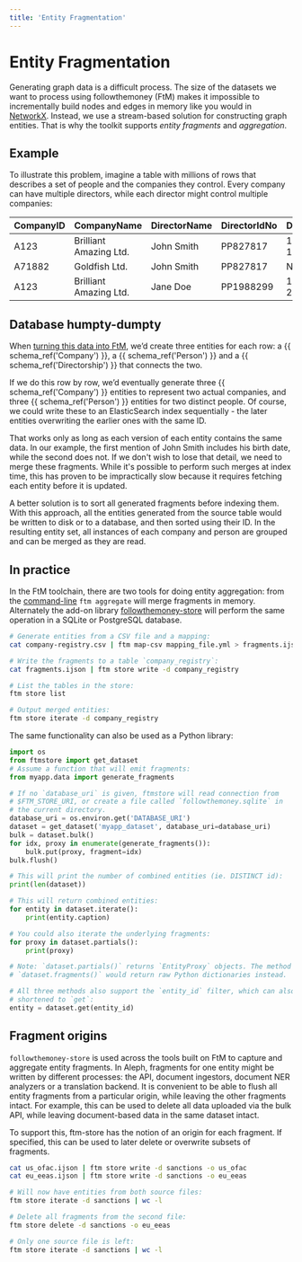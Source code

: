 ```yaml
---
title: 'Entity Fragmentation'
---
```


# Entity Fragmentation

Generating graph data is a difficult process. The size of the datasets we want to process using followthemoney (FtM) makes it impossible to incrementally build nodes and edges in memory like you would in [NetworkX](https://networkx.org/). Instead, we use a stream-based solution for constructing graph entities. That is why the toolkit supports _entity fragments_ and _aggregation_.

## Example

To illustrate this problem, imagine a table with millions of rows that describes a set of people and the companies they control. Every company can have multiple directors, while each director might control multiple companies:

| CompanyID | CompanyName            | DirectorName | DirectorIdNo | DirectorDoB |
| --------- | ---------------------- | ------------ | ------------ | ----------- |
| A123      | Brilliant Amazing Ltd. | John Smith   | PP827817     | 1979-02-16  |
| A71882    | Goldfish Ltd.          | John Smith   | PP827817     | NULL        |
| A123      | Brilliant Amazing Ltd. | Jane Doe     | PP1988299    | 1983-06-24  |

## Database humpty-dumpty

When [turning this data into FtM](mappings.md), we’d create three entities for each row: a {{ schema_ref('Company') }}, a {{ schema_ref('Person') }} and a {{ schema_ref('Directorship') }} that connects the two.

If we do this row by row, we’d eventually generate three {{ schema_ref('Company') }} entities to represent two actual companies, and three {{ schema_ref('Person') }} entities for two distinct people. Of course, we could write these to an ElasticSearch index sequentially - the later entities overwriting the earlier ones with the same ID.

That works only as long as each version of each entity contains the same data. In our example, the first mention of John Smith includes his birth date, while the second does not. If we don\'t wish to lose that detail, we need to merge these fragments. While it\'s possible to perform such merges at index time, this has proven to be impractically slow because it requires fetching each entity before it is updated.

A better solution is to sort all generated fragments before indexing them. With this approach, all the entities generated from the source table would be written to disk or to a database, and then sorted using their ID. In the resulting entity set, all instances of each company and person are grouped and can be merged as they are read.

## In practice

In the FtM toolchain, there are two tools for doing entity aggregation: from the [command-line](cli.md) `ftm aggregate` will merge fragments in memory. Alternately the add-on library [followthemoney-store](https://github.com/alephdata/followthemoney-store) will perform the same operation in a SQLite or PostgreSQL database.

```bash
# Generate entities from a CSV file and a mapping:
cat company-registry.csv | ftm map-csv mapping_file.yml > fragments.ijson

# Write the fragments to a table `company_registry`:
cat fragments.ijson | ftm store write -d company_registry

# List the tables in the store:
ftm store list

# Output merged entities:
ftm store iterate -d company_registry
```

The same functionality can also be used as a Python library:

```python
import os
from ftmstore import get_dataset
# Assume a function that will emit fragments:
from myapp.data import generate_fragments

# If no `database_uri` is given, ftmstore will read connection from
# $FTM_STORE_URI, or create a file called `followthemoney.sqlite` in
# the current directory.
database_uri = os.environ.get('DATABASE_URI')
dataset = get_dataset('myapp_dataset', database_uri=database_uri)
bulk = dataset.bulk()
for idx, proxy in enumerate(generate_fragments()):
    bulk.put(proxy, fragment=idx)
bulk.flush()

# This will print the number of combined entities (ie. DISTINCT id):
print(len(dataset))

# This will return combined entities:
for entity in dataset.iterate():
    print(entity.caption)

# You could also iterate the underlying fragments:
for proxy in dataset.partials():
    print(proxy)

# Note: `dataset.partials()` returns `EntityProxy` objects. The method
# `dataset.fragments()` would return raw Python dictionaries instead.

# All three methods also support the `entity_id` filter, which can also be
# shortened to `get`:
entity = dataset.get(entity_id)
```

## Fragment origins

`followthemoney-store` is used across the tools built on FtM to capture and aggregate entity fragments. In Aleph, fragments for one entity might be written by different processes: the API, document ingestors, document NER analyzers or a translation backend. It is convenient to be able to flush all entity fragments from a particular origin, while leaving the other fragments intact. For example, this can be used to delete all data uploaded via the bulk API, while leaving document-based data in the same dataset intact.

To support this, ftm-store has the notion of an origin for each fragment. If specified, this can be used to later delete or overwrite subsets of fragments.

```bash
cat us_ofac.ijson | ftm store write -d sanctions -o us_ofac
cat eu_eeas.ijson | ftm store write -d sanctions -o eu_eeas

# Will now have entities from both source files:
ftm store iterate -d sanctions | wc -l

# Delete all fragments from the second file:
ftm store delete -d sanctions -o eu_eeas

# Only one source file is left:
ftm store iterate -d sanctions | wc -l
```
